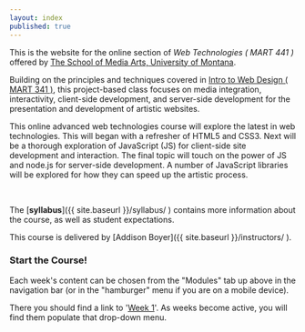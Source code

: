 ```yaml
---
layout: index
published: true
---
```



This is the website for the online section of _Web Technologies ( MART 441 )_ offered by [The School of Media Arts, University of Montana](http://www.umt.edu/mediaarts/).

Building on the principles and techniques covered in [Intro to Web Design ( MART 341 )](https://montana-media-arts.github.io/341-web-design-Fall2020/), this project-based class focuses on media integration, interactivity, client-side development, and server-side development for the presentation and development of artistic websites.

This online advanced web technologies course will explore the latest in web technologies. This will began with a refresher of HTML5 and CSS3. Next will be a thorough exploration of JavaScript (JS) for client-side site development and interaction. The final topic will touch on the power of JS and node.js for server-side development. A number of JavaScript libraries will be explored for how they can speed up the artistic process.

<br />


The [**syllabus**]({{ site.baseurl }}/syllabus/ ) contains more information about the course, as well as student expectations.


This course is delivered by [Addison Boyer]({{ site.baseurl }}/instructors/ ).


### Start the Course!

Each week's content can be chosen from the "Modules" tab up above in the navigation bar (or in the "hamburger" menu if you are on a mobile device).

There you should find a link to '[Week 1]({{site.baseurl}}/modules/week-1/welcome/)'. As weeks become active, you will find them populate that drop-down menu.

<!-- <div class="embed-responsive embed-responsive-16by9"><iframe class="embed-responsive-item" src="https://www.youtube.com/embed/xE7-fWrOkaQ" frameborder="0" allowfullscreen></iframe></div> -->
